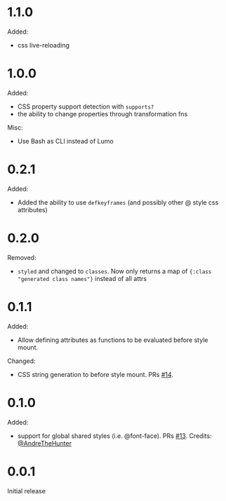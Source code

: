 # 1.1.0

Added:

-   css live-reloading

# 1.0.0

Added:

-   CSS property support detection with `supports?`
-   the ability to change properties through transformation fns

Misc:

-   Use Bash as CLI instead of Lumo

# 0.2.1

Added:

-   Added the ability to use `defkeyframes` (and possibly other @ style css attributes)

# 0.2.0

Removed:

-   `styled` and changed to `classes`. Now only returns a map of `{:class "generated class names"}` instead of all attrs

# 0.1.1

Added:

-   Allow defining attributes as functions to be evaluated before style mount.

Changed:

-   CSS string generation to before style mount. PRs [#14][3].

# 0.1.0

Added: 

-   support for global shared styles (i.e. @font-face). PRs [#13][1]. Credits: [@AndreTheHunter][2]

# 0.0.1

Initial release

[1]: https://github.com/axrs/re-css/pull/13

[2]: https://github.com/AndreTheHunter

[3]: https://github.com/axrs/re-css/pull/14
